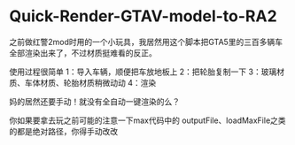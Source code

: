 # Quick-Render-GTAV-model-to-RA2

之前做红警2mod时用的一个小玩具，我居然用这个脚本把GTA5里的三百多辆车全部渲染出来了，不过材质挺难看的反正。

使用过程很简单
1：导入车辆，顺便把车放地板上
2：把轮胎复制一下
3：玻璃材质、车体材质、轮胎材质稍微动动
4：渲染

妈的居然还要手动！就没有全自动一键渲染的么？

你如果要拿去玩之前可能的注意一下max代码中的
outputFile、loadMaxFile之类的都是绝对路径，你得手动改改

